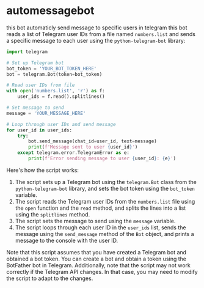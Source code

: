 # automessagebot
this bot automaticly send message to specific users in telegram
this bot reads a list of Telegram user IDs from a file named `numbers.list` and sends a specific message to each user using the `python-telegram-bot` library:

```python
import telegram

# Set up Telegram bot
bot_token = 'YOUR_BOT_TOKEN_HERE'
bot = telegram.Bot(token=bot_token)

# Read user IDs from file
with open('numbers.list', 'r') as f:
    user_ids = f.read().splitlines()

# Set message to send
message = 'YOUR_MESSAGE_HERE'

# Loop through user IDs and send message
for user_id in user_ids:
    try:
        bot.send_message(chat_id=user_id, text=message)
        print(f'Message sent to user {user_id}')
    except telegram.error.TelegramError as e:
        print(f'Error sending message to user {user_id}: {e}')
```

Here's how the script works:

1. The script sets up a Telegram bot using the `telegram.Bot` class from the `python-telegram-bot` library, and sets the bot token using the `bot_token` variable.
2. The script reads the Telegram user IDs from the `numbers.list` file using the `open` function and the `read` method, and splits the lines into a list using the `splitlines` method.
3. The script sets the message to send using the `message` variable.
4. The script loops through each user ID in the `user_ids` list, sends the message using the `send_message` method of the `Bot` object, and prints a message to the console with the user ID.

Note that this script assumes that you have created a Telegram bot and obtained a bot token. You can create a bot and obtain a token using the BotFather bot in Telegram. Additionally, note that the script may not work correctly if the Telegram API changes. In that case, you may need to modify the script to adapt to the changes.
